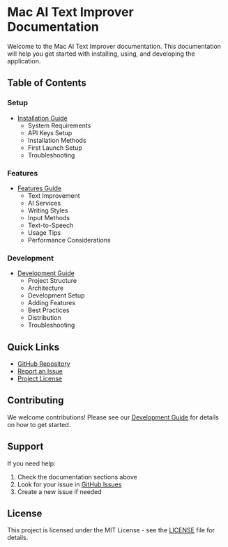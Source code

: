 # Mac AI Text Improver Documentation

Welcome to the Mac AI Text Improver documentation. This documentation will help you get started with installing, using, and developing the application.

## Table of Contents

### Setup
- [Installation Guide](setup/INSTALLATION.md)
  - System Requirements
  - API Keys Setup
  - Installation Methods
  - First Launch Setup
  - Troubleshooting

### Features
- [Features Guide](features/FEATURES.md)
  - Text Improvement
  - AI Services
  - Writing Styles
  - Input Methods
  - Text-to-Speech
  - Usage Tips
  - Performance Considerations

### Development
- [Development Guide](development/DEVELOPMENT.md)
  - Project Structure
  - Architecture
  - Development Setup
  - Adding Features
  - Best Practices
  - Distribution
  - Troubleshooting

## Quick Links

- [GitHub Repository](https://github.com/yourusername/MacAITextImprover)
- [Report an Issue](https://github.com/yourusername/MacAITextImprover/issues)
- [Project License](../LICENSE)

## Contributing

We welcome contributions! Please see our [Development Guide](development/DEVELOPMENT.md) for details on how to get started.

## Support

If you need help:
1. Check the documentation sections above
2. Look for your issue in [GitHub Issues](https://github.com/yourusername/MacAITextImprover/issues)
3. Create a new issue if needed

## License

This project is licensed under the MIT License - see the [LICENSE](../LICENSE) file for details. 